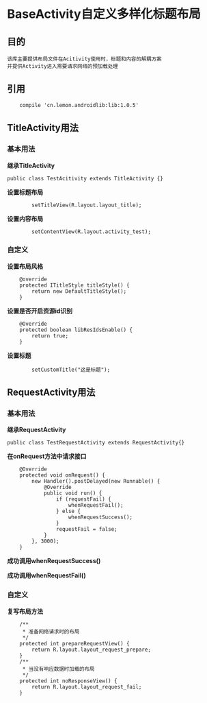 # BaseActivity自定义多样化标题布局
## 目的
    该库主要提供布局文件在Acitivity使用时，标题和内容的解耦方案
    并提供Activity进入需要请求网络的预加载处理
## 引用
```
    compile 'cn.lemon.androidlib:lib:1.0.5'
```
## TitleActivity用法
### 基本用法
**继承TitleActivity**
```
public class TestAcitivity extends TitleActivity {}
```
**设置标题布局**
```
        setTitleView(R.layout.layout_title);
```
**设置内容布局**
```
        setContentView(R.layout.activity_test);
```
### 自定义
**设置布局风格**
```
    @override
    protected ITitleStyle titleStyle() {
        return new DefaultTitleStyle();
    }
```
**设置是否开启资源id识别**
```
    @Override
    protected boolean libResIdsEnable() {
        return true;
    }
```
**设置标题**
```
        setCustomTitle("这是标题");
```
## RequestActivity用法
### 基本用法
**继承RequestActivity**
```
public class TestRequestActivity extends RequestActivity{}
```
**在onRequest方法中请求接口**
```
    @Override
    protected void onRequest() {
        new Handler().postDelayed(new Runnable() {
            @Override
            public void run() {
                if (requestFail) {
                    whenRequestFail();
                } else {
                    whenRequestSuccess();
                }
                requestFail = false;
            }
        }, 3000);
    }
```
**成功调用whenRequestSuccess()**

**成功调用whenRequestFail()**

### 自定义
**复写布局方法**
```
    /**
     * 准备网络请求时的布局
     */
    protected int prepareRequestView() {
        return R.layout.layout_request_prepare;
    }
    /**
     * 当没有响应数据时加载的布局
     */
    protected int noResponseView() {
        return R.layout.layout_request_fail;
    }
```